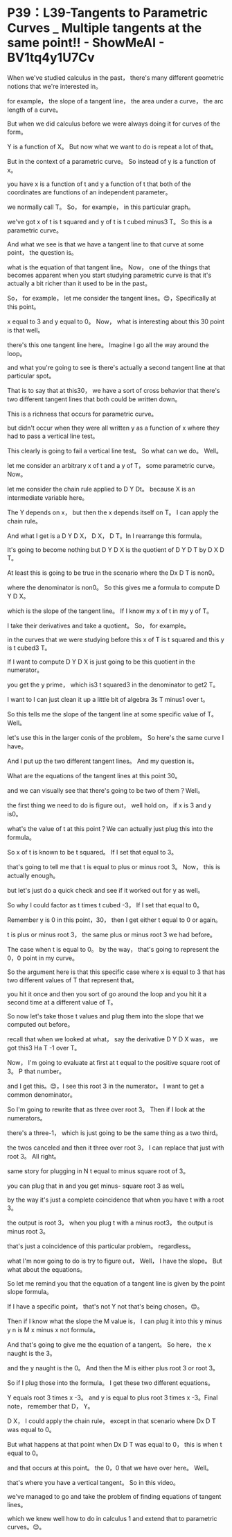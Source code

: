 # P39：L39-Tangents to Parametric Curves _ Multiple tangents at the same point!! - ShowMeAI - BV1tq4y1U7Cv

When we've studied calculus in the past， there's many different geometric notions that we're interested in。

 for example， the slope of a tangent line， the area under a curve， the arc length of a curve。

 But when we did calculus before we were always doing it for curves of the form。

 Y is a function of X。 But now what we want to do is repeat a lot of that。

 But in the context of a parametric curve。 So instead of y is a function of x。

 you have x is a function of t and y a function of t that both of the coordinates are functions of an independent parameter。

 we normally call T。 So， for example， in this particular graph。

 we've got x of t is t squared and y of t is t cubed minus3 T。 So this is a parametric curve。

 And what we see is that we have a tangent line to that curve at some point， the question is。

 what is the equation of that tangent line。 Now， one of the things that becomes apparent when you start studying parametric curve is that it's actually a bit richer than it used to be in the past。

 So， for example， let me consider the tangent lines。😊，Specifically at this point。

 x equal to 3 and y equal to 0。 Now， what is interesting about this 30 point is that well。

 there's this one tangent line here。 Imagine I go all the way around the loop。

 and what you're going to see is there's actually a second tangent line at that particular spot。

 That is to say that at this30， we have a sort of cross behavior that there's two different tangent lines that both could be written down。

 This is a richness that occurs for parametric curve。

 but didn't occur when they were all written y as a function of x where they had to pass a vertical line test。

 This clearly is going to fail a vertical line test。 So what can we do。 Well。

 let me consider an arbitrary x of t and a y of T， some parametric curve。 Now。

 let me consider the chain rule applied to D Y Dt。 because X is an intermediate variable here。

 The Y depends on x， but then the x depends itself on T。 I can apply the chain rule。

 And what I get is a D Y D X， D X， D T。In I rearrange this formula。

 It's going to become nothing but D Y D X is the quotient of D Y D T by D X D T。

 At least this is going to be true in the scenario where the Dx D T is non0。

 where the denominator is non0。 So this gives me a formula to compute D Y D X。

 which is the slope of the tangent line。 If I know my x of t in my y of T。

 I take their derivatives and take a quotient。 So， for example。

 in the curves that we were studying before this x of T is t squared and this y is t cubed3 T。

 If I want to compute D Y D X is just going to be this quotient in the numerator。

 you get the y prime， which is3 t squared3 in the denominator to get2 T。

 I want to I can just clean it up a little bit of algebra 3s T minus1 over t。

 So this tells me the slope of the tangent line at some specific value of T。 Well。

 let's use this in the larger conis of the problem。 So here's the same curve I have。

 And I put up the two different tangent lines。 And my question is。

What are the equations of the tangent lines at this point 30。

 and we can visually see that there's going to be two of them？Well。

 the first thing we need to do is figure out， well hold on， if x is 3 and y is0。

 what's the value of t at this point？We can actually just plug this into the formula。

 So x of t is known to be t squared。 If I set that equal to 3。

 that's going to tell me that t is equal to plus or minus root 3。 Now， this is actually enough。

 but let's just do a quick check and see if it worked out for y as well。

 So why I could factor as t times t cubed -3， If I set that equal to 0。

 Remember y is 0 in this point，30， then I get either t equal to 0 or again。

 t is plus or minus root 3， the same plus or minus root 3 we had before。

 The case when t is equal to 0。 by the way， that's going to represent the 0，0 point in my curve。

So the argument here is that this specific case where x is equal to 3 that has two different values of T that represent that。

 you hit it once and then you sort of go around the loop and you hit it a second time at a different value of T。

So now let's take those t values and plug them into the slope that we computed out before。

 recall that when we looked at what， say the derivative D Y D X was， we got this3 Ha T -1 over T。

 Now， I'm going to evaluate at first at t equal to the positive square root of 3。 P that number。

 and I get this。😊，I see this root 3 in the numerator。 I want to get a common denominator。

 So I'm going to rewrite that as three over root 3。 Then if I look at the numerators。

 there's a  three-1， which is just going to be the same thing as a two third。

 the twos canceled and then it three over root 3， I can replace that just with root 3。 All right。

 same story for plugging in N t equal to minus square root of 3。

 you can plug that in and you get minus- square root 3 as well。

 by the way it's just a complete coincidence that when you have t with a root 3。

 the output is root 3， when you plug t with a minus root3， the output is minus root 3。

 that's just a coincidence of this particular problem。 regardless。

 what I'm now going to do is try to figure out， Well， I have the slope。 But what about the equations。

 So let me remind you that the equation of a tangent line is given by the point slope formula。

 If I have a specific point， that's not Y not that's being chosen。😊。

Then if I know what the slope the M value is， I can plug it into this y minus y n is M x minus x not formula。

 And that's going to give me the equation of a tangent。 So here， the x naught is the 3。

 and the y naught is the 0。 And then the M is either plus root 3 or root 3。

 So if I plug those into the formula。 I get these two different equations。

 Y equals root 3 times x -3。 and y is equal to plus root 3 times x -3。Final note， remember that D， Y。

 D X， I could apply the chain rule， except in that scenario where Dx D T was equal to 0。

 But what happens at that point when Dx D T was equal to 0， this is when t equal to 0。

 and that occurs at this point。 the 0，0 that we have over here。 Well。

 that's where you have a vertical tangent。 So in this video。

 we've managed to go and take the problem of finding equations of tangent lines。

 which we knew well how to do in calculus 1 and extend that to parametric curves。😊。

